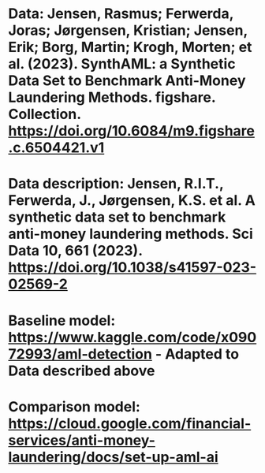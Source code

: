 # Data: Jensen, Rasmus; Ferwerda, Joras; Jørgensen, Kristian; Jensen, Erik; Borg, Martin; Krogh, Morten; et al. (2023). SynthAML: a Synthetic Data Set to Benchmark Anti-Money Laundering Methods. figshare. Collection. https://doi.org/10.6084/m9.figshare.c.6504421.v1
# Data description: Jensen, R.I.T., Ferwerda, J., Jørgensen, K.S. et al. A synthetic data set to benchmark anti-money laundering methods. Sci Data 10, 661 (2023). https://doi.org/10.1038/s41597-023-02569-2
# Baseline model: https://www.kaggle.com/code/x09072993/aml-detection - Adapted to Data described above
# Comparison model: https://cloud.google.com/financial-services/anti-money-laundering/docs/set-up-aml-ai

